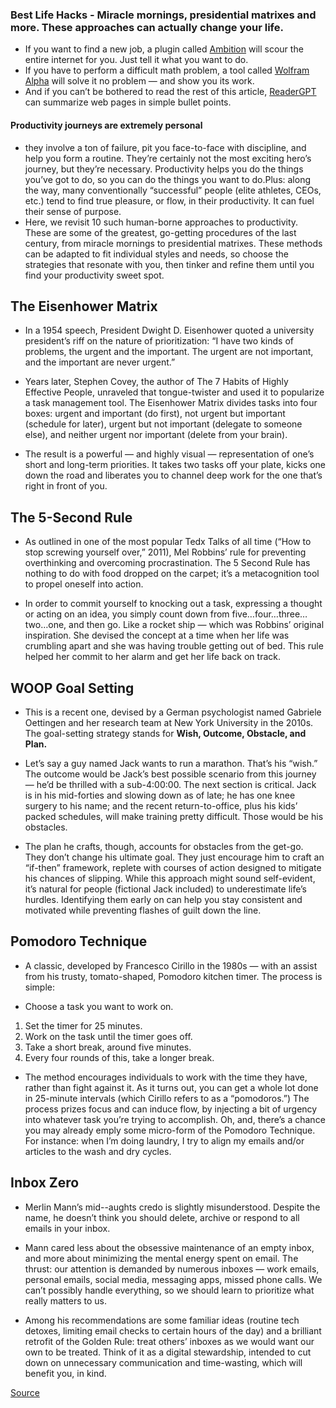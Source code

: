 ### Best Life Hacks - Miracle mornings, presidential matrixes and more. These approaches can actually change your life.

- If you want to find a new job, a plugin called [Ambition](https://microsoftedge.microsoft.com/addons/detail/ambition-chatgpt-for-job/dmhmkckoachhkiicfhcoigkpkjpahbhg?hl=en-US) will scour the entire internet for you. Just tell it what you want to do. 
- If you have to perform a difficult math problem, a tool called [Wolfram Alpha](https://www.wolfram.com/wolfram-plugin-chatgpt/) will solve it no problem — and show you its work. 
- And if you can’t be bothered to read the rest of this article, [ReaderGPT](https://chrome.google.com/webstore/detail/readergpt-chatgpt-based-w/ohgodjgnfedgikkgcjdkomkadbfedcjd/related) can summarize web pages in simple bullet points.

#### Productivity journeys are extremely personal 
- they involve a ton of failure, pit you face-to-face with discipline, and help you form a routine. They’re certainly not the most exciting hero’s journey, but they’re necessary. Productivity helps you do the things you’ve got to do, so you can do the things you want to do.Plus: along the way, many conventionally “successful” people (elite athletes, CEOs, etc.) tend to find true pleasure, or flow, in their productivity. It can fuel their sense of purpose. 
- Here, we revisit 10 such human-borne approaches to productivity. These are some of the greatest, go-getting procedures of the last century, from miracle mornings to presidential matrixes. These methods can be adapted to fit individual styles and needs, so choose the strategies that resonate with you, then tinker and refine them until you find your productivity sweet spot.

## The Eisenhower Matrix
- In a 1954 speech, President Dwight D. Eisenhower quoted a university president’s riff on the nature of prioritization: “I have two kinds of problems, the urgent and the important. The urgent are not important, and the important are never urgent.” 

- Years later, Stephen Covey, the author of The 7 Habits of Highly Effective People, unraveled that tongue-twister and used it to popularize a task management tool. The Eisenhower Matrix divides tasks into four boxes: urgent and important (do first), not urgent but important (schedule for later), urgent but not important (delegate to someone else), and neither urgent nor important (delete from your brain).
- The result is a powerful — and highly visual — representation of one’s short and long-term priorities. It takes two tasks off your plate, kicks one down the road and liberates you to channel deep work for the one that’s right in front of you.

## The 5-Second Rule
- As outlined in one of the most popular Tedx Talks of all time (“How to stop screwing yourself over,” 2011), Mel Robbins’ rule for preventing overthinking and overcoming procrastination. The 5 Second Rule has nothing to do with food dropped on the carpet; it’s a metacognition tool to propel oneself into action.

- In order to commit yourself to knocking out a task, expressing a thought or acting on an idea, you simply count down from five…four…three…two…one, and then go. Like a rocket ship — which was Robbins’ original inspiration. She devised the concept at a time when her life was crumbling apart and she was having trouble getting out of bed. This rule helped her commit to her alarm and get her life back on track.

## WOOP Goal Setting
- This is a recent one, devised by a German psychologist named Gabriele Oettingen and her research team at New York University in the 2010s. The goal-setting strategy stands for **Wish, Outcome, Obstacle, and Plan.**

- Let’s say a guy named Jack wants to run a marathon. That’s his “wish.” The outcome would be Jack’s best possible scenario from this journey — he’d be thrilled with a sub-4:00:00. The next section is critical. Jack is in his mid-forties and slowing down as of late; he has one knee surgery to his name; and the recent return-to-office, plus his kids’ packed schedules, will make training pretty difficult. Those would be his obstacles.
- The plan he crafts, though, accounts for obstacles from the get-go. They don’t change his ultimate goal. They just encourage him to craft an “if-then” framework, replete with courses of action designed to mitigate his chances of slipping. While this approach might sound self-evident, it’s natural for people (fictional Jack included) to underestimate life’s hurdles. Identifying them early on can help you stay consistent and motivated while preventing flashes of guilt down the line.

## Pomodoro Technique
- A classic, developed by Francesco Cirillo in the 1980s — with an assist from his trusty, tomato-shaped, Pomodoro kitchen timer. The process is simple:

- Choose a task you want to work on.
1. Set the timer for 25 minutes.
2. Work on the task until the timer goes off.
3. Take a short break, around five minutes.
4. Every four rounds of this, take a longer break.

- The method encourages individuals to work with the time they have, rather than fight against it. As it turns out, you can get a whole lot done in 25-minute intervals (which Cirillo refers to as a “pomodoros.”) The process prizes focus and can induce flow, by injecting a bit of urgency into whatever task you’re trying to accomplish. Oh, and, there’s a chance you may already emply some micro-form of the Pomodoro Technique. For instance: when I’m doing laundry, I try to align my emails and/or articles to the wash and dry cycles.

## Inbox Zero
- Merlin Mann’s mid--aughts credo is slightly misunderstood. Despite the name, he doesn’t think you should delete, archive or respond to all emails in your inbox.

- Mann cared less about the obsessive maintenance of an empty inbox, and more about minimizing the mental energy spent on email. The thrust: our attention is demanded by numerous inboxes — work emails, personal emails, social media, messaging apps, missed phone calls. We can’t possibly handle everything, so we should learn to prioritize what really matters to us.
- Among his recommendations are some familiar ideas (routine tech detoxes, limiting email checks to certain hours of the day) and a brilliant retrofit of the Golden Rule: treat others’ inboxes as we would want our own to be treated. Think of it as a digital stewardship, intended to cut down on unnecessary communication and time-wasting, which will benefit you, in kind.

[Source](https://www.insidehook.com/article/health-and-fitness/best-life-hacks-last-100-years)
